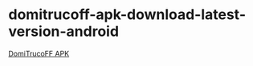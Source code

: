 ﻿# domitrucoff-apk-download-latest-version-android
[DomiTrucoFF APK](https://domitrucoff.apkmodjoy.org/)
